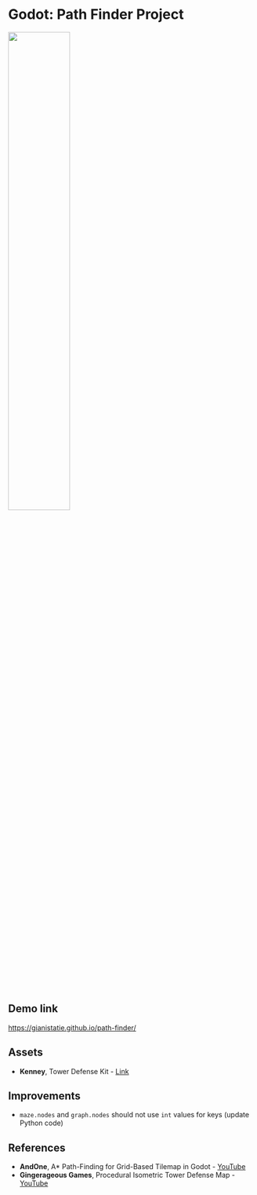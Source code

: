 # Godot: Path Finder Project 

[<img src="https://i.imgflip.com/37e1tp.jpg" width="50%"/>](image.png)

## Demo link
https://gianistatie.github.io/path-finder/

## Assets
* **Kenney**, Tower Defense Kit - [Link](https://kenney.nl/assets/tower-defense-kit)

## Improvements
* `maze.nodes` and `graph.nodes` should not use `int` values for keys (update Python code)

## References
* **AndOne**, A* Path-Finding for Grid-Based Tilemap in Godot - [YouTube](https://www.youtube.com/watch?v=dVNH6mIDksQ&ab_channel=AndOne)
* **Gingerageous Games**, Procedural Isometric Tower Defense Map - [YouTube](https://www.youtube.com/watch?v=hVAdr0AboYU&ab_channel=GingerageousGames)